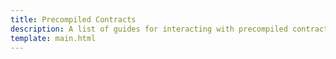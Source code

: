 ```yaml
---
title: Precompiled Contracts
description: A list of guides for interacting with precompiled contracts on Moonbeam, enabling you to interact with Substrate features using the Ethereum API.
template: main.html
---
```


<div class='subsection-wrapper'></div>